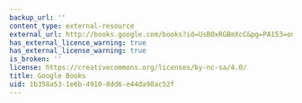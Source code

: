 ```yaml
---
backup_url: ''
content_type: external-resource
external_url: http://books.google.com/books?id=UsBOxRGBmXcC&pg=PA153=onepage
has_external_licence_warning: true
has_external_license_warning: true
is_broken: ''
license: https://creativecommons.org/licenses/by-nc-sa/4.0/
title: Google Books
uid: 1b358a53-1e6b-4910-8dd6-e44da98ac52f
---
```

